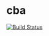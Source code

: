 # cba
[![Build Status](https://travis-ci.org/saisameer123/cba.svg?branch=master)](https://travis-ci.org/saisameer123/cba)
